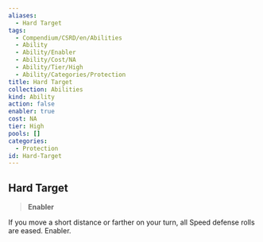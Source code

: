 ```yaml
---
aliases:
  - Hard Target
tags:
  - Compendium/CSRD/en/Abilities
  - Ability
  - Ability/Enabler
  - Ability/Cost/NA
  - Ability/Tier/High
  - Ability/Categories/Protection
title: Hard Target
collection: Abilities
kind: Ability
action: false
enabler: true
cost: NA
tier: High
pools: []
categories:
  - Protection
id: Hard-Target
---
```

## Hard Target  
  
>**Enabler**
  
  
  
If you move a short distance or farther on your turn, all Speed defense rolls are eased. Enabler.
